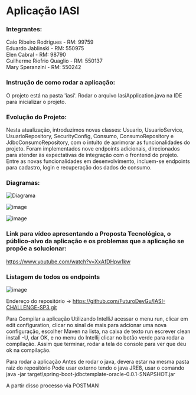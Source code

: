 # Aplicação IASI

### **Integrantes:**

Caio Ribeiro Rodrigues - RM: 99759  
Eduardo Jablinski - RM: 550975  
Elen Cabral - RM: 98790  
Guilherme Riofrio Quaglio - RM: 550137  
Mary Speranzini - RM: 550242  

### **Instrução de como rodar a aplicação:**

O projeto está na pasta 'iasi'. Rodar o arquivo IasiApplication.java na IDE para inicializar o projeto.

### **Evolução do Projeto:**

Nesta atualização, introduzimos novas classes: Usuario, UsuarioService, UsuarioRepository, SecurityConfig, Consumo, ConsumoRepository e JdbcConsumoRepository, com o intuito de aprimorar as funcionalidades do projeto. Foram implementados nove endpoints adicionais, direcionados para atender às expectativas de integração com o frontend do projeto. Entre as novas funcionalidades em desenvolvimento, incluem-se endpoints para cadastro, login e recuperação dos dados de consumo.

### **Diagramas:**

![Diagrama](https://github.com/EduardoJablinski/Sprint2_IASI/assets/127799391/9381ce1b-9b73-4ab1-b66f-773942ed21ce)

![image](https://github.com/EduardoJablinski/Sprint1_IASI/assets/127799391/81d6ff53-10d6-47c1-b5db-7148f8c71a56)

![image](https://github.com/EduardoJablinski/Sprint2_IASI/assets/127799391/c0e8ef3c-2780-4665-8123-a602ee35903b)


### **Link para vídeo apresentando a Proposta Tecnológica, o público-alvo da aplicação e os problemas que a aplicação se propõe a solucionar:**
https://www.youtube.com/watch?v=XxAfDHpw1kw

### **Listagem de todos os endpoints**
![image](https://github.com/EduardoJablinski/Sprint2_IASI/assets/127799391/669618f7-6748-40a4-b10a-6fc8433633ef)

Endereço do repositório -> https://github.com/FuturoDevGu/IASI-CHALLENGE-SP3.git

Para Compilar a aplicação
Utilizando IntelliJ acessar o menu run, clicar em edit configuration, clicar no sinal de mais para adcionar uma nova configuração, escolher Maven na lista, na caixa de texto run escrever clean install -U, dar OK, e no menu do Intellij clicar no botão verde para rodar a compilação. Assim que terminar, rodar a tela do console para ver que deu ok na compilação. 

Para rodar a aplicação
Antes de rodar o java, devera estar na mesma pasta raiz do repositório
Pode usar externo tendo o java JRE8, usar o comando java -jar target\spring-boot-jdbctemplate-oracle-0.0.1-SNAPSHOT.jar

A partir disso processo via POSTMAN





